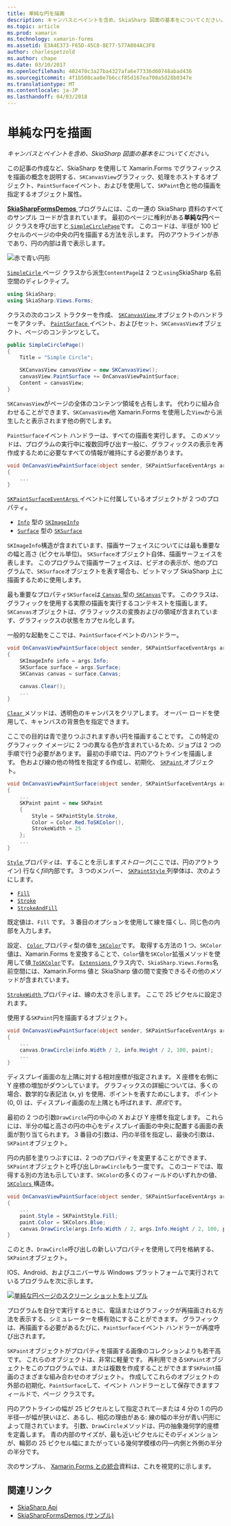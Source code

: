 ```yaml
---
title: 単純な円を描画
description: キャンバスとペイントを含め、SkiaSharp 図面の基本をについてください。
ms.topic: article
ms.prod: xamarin
ms.technology: xamarin-forms
ms.assetid: E3A4E373-F65D-45C8-8E77-577A804AC3F8
author: charlespetzold
ms.author: chape
ms.date: 03/10/2017
ms.openlocfilehash: 402470c3a27ba4327afa6e77336d60748abad436
ms.sourcegitcommit: 4f1b508caa8e7b6ccf85d167ea700a5d28b0347e
ms.translationtype: MT
ms.contentlocale: ja-JP
ms.lasthandoff: 04/03/2018
---
```

# <a name="drawing-a-simple-circle"></a>単純な円を描画

_キャンバスとペイントを含め、SkiaSharp 図面の基本をについてください。_

この記事の作成など、SkiaSharp を使用して Xamarin.Forms でグラフィックスを描画の概念を説明する、`SKCanvasView`グラフィック、処理をホストするオブジェクト、`PaintSurface`イベント、およびを使用して、`SKPaint`色と他の描画を指定するオブジェクト属性。

[ **SkiaSharpFormsDemos** ](https://developer.xamarin.com/samples/xamarin-forms/SkiaSharpForms/Demos/)プログラムには、この一連の SkiaSharp 資料のすべてのサンプル コードが含まれています。 最初のページに権利がある**単純な円**ページ クラスを呼び出すと[ `SimpleCirclePage`](https://github.com/xamarin/xamarin-forms-samples/blob/master/SkiaSharpForms/SkiaSharpFormsDemos/SkiaSharpFormsDemos/SkiaSharpFormsDemos/Basics/SimpleCirclePage.cs)です。 このコードは、半径が 100 ピクセルのページの中央の円を描画する方法を示します。 円のアウトラインが赤であり、円の内部は青で表示します。

![](circle-images/circleexample.png "赤で青い円形")

[ `SimpleCirle` ](https://github.com/xamarin/xamarin-forms-samples/blob/master/SkiaSharpForms/SkiaSharpFormsDemos/SkiaSharpFormsDemos/SkiaSharpFormsDemos/Basics/SimpleCirclePage.cs)ページ クラスから派生`ContentPage`は 2 つと`using`SkiaSharp 名前空間のディレクティブ。

```csharp
using SkiaSharp;
using SkiaSharp.Views.Forms;
```

クラスの次のコンス トラクターを作成、 [ `SKCanvasView` ](https://developer.xamarin.com/api/type/SkiaSharp.Views.Forms.SKCanvasView/)オブジェクトのハンドラーをアタッチ、 [ `PaintSurface` ](https://developer.xamarin.com/api/event/SkiaSharp.Views.Forms.SKCanvasView.PaintSurface/)イベント、およびセット、`SKCanvasView`オブジェクト、ページのコンテンツとして。

```csharp
public SimpleCirclePage()
{
    Title = "Simple Circle";

    SKCanvasView canvasView = new SKCanvasView();
    canvasView.PaintSurface += OnCanvasViewPaintSurface;
    Content = canvasView;
}
```

`SKCanvasView`がページの全体のコンテンツ領域を占有します。 代わりに組み合わせることができます、`SKCanvasView`他 Xamarin.Forms を使用した`View`から派生したと表示されます他の例でします。

`PaintSurface`イベント ハンドラーは、すべての描画を実行します。 このメソッドは、プログラムの実行中に複数回呼び出す一般に、グラフィックスの表示を再作成するために必要なすべての情報が維持にする必要があります。

```csharp
void OnCanvasViewPaintSurface(object sender, SKPaintSurfaceEventArgs args)
{
    ...
}

```

[ `SKPaintSurfaceEventArgs` ](https://developer.xamarin.com/api/type/SkiaSharp.Views.Forms.SKPaintSurfaceEventArgs/)イベントに付属しているオブジェクトが 2 つのプロパティ。

- [`Info`](https://developer.xamarin.com/api/property/SkiaSharp.Views.Forms.SKPaintSurfaceEventArgs.Info/) 型の [`SKImageInfo`](https://developer.xamarin.com/api/type/SkiaSharp.SKImageInfo/)
- [`Surface`](https://developer.xamarin.com/api/property/SkiaSharp.Views.Forms.SKPaintSurfaceEventArgs.Surface/) 型の [`SKSurface`](https://developer.xamarin.com/api/type/SkiaSharp.SKSurface/)

`SKImageInfo`構造が含まれています、描画サーフェイスについてには最も重要なの幅と高さ (ピクセル単位)。 `SKSurface`オブジェクト自体、描画サーフェイスを表します。 このプログラムで描画サーフェイスは、ビデオの表示が、他のプログラムで、`SKSurface`オブジェクトを表す場合も、ビットマップ SkiaSharp 上に描画するために使用します。

最も重要なプロパティ`SKSurface`は[ `Canvas` ](https://developer.xamarin.com/api/property/SkiaSharp.SKSurface.Canvas/)型の[ `SKCanvas`](https://developer.xamarin.com/api/type/SkiaSharp.SKCanvas/)です。 このクラスは、グラフィックを使用する実際の描画を実行するコンテキストを描画します。 `SKCanvas`オブジェクトは、グラフィックスの変換およびの領域が含まれています、グラフィックスの状態をカプセル化します。

一般的な起動をここでは、`PaintSurface`イベントのハンドラー。

```csharp
void OnCanvasViewPaintSurface(object sender, SKPaintSurfaceEventArgs args)
{
    SKImageInfo info = args.Info;
    SKSurface surface = args.Surface;
    SKCanvas canvas = surface.Canvas;

    canvas.Clear();
    ...
}

```

[ `Clear` ](https://developer.xamarin.com/api/member/SkiaSharp.SKCanvas.Clear()/)メソッドは、透明色のキャンバスをクリアします。 オーバー ロードを使用して、キャンバスの背景色を指定できます。

ここでの目的は青で塗りつぶされます赤い円を描画することです。 この特定のグラフィック イメージに 2 つの異なる色が含まれているため、ジョブは 2 つの手順で行う必要があります。 最初の手順では、円のアウトラインを描画します。 色および線の他の特性を指定する作成し、初期化、 [ `SKPaint` ](https://developer.xamarin.com/api/type/SkiaSharp.SKPaint/)オブジェクト。

```csharp
void OnCanvasViewPaintSurface(object sender, SKPaintSurfaceEventArgs args)
{
    ...
    SKPaint paint = new SKPaint
    {
        Style = SKPaintStyle.Stroke,
        Color = Color.Red.ToSKColor(),
        StrokeWidth = 25
    };
    ...
}
```

[ `Style` ](https://developer.xamarin.com/api/property/SkiaSharp.SKPaint.Style/)プロパティは、することを示します*ストローク*(ここでは、円のアウトライン) 行なく*fill*内部です。 3 つのメンバー、 [ `SKPaintStyle` ](https://developer.xamarin.com/api/type/SkiaSharp.SKPaintStyle/)列挙体は、次のようにします。

- [`Fill`](https://developer.xamarin.com/api/field/SkiaSharp.SKPaintStyle.Fill/)
- [`Stroke`](https://developer.xamarin.com/api/field/SkiaSharp.SKPaintStyle.Stroke/)
- [`StrokeAndFill`](https://developer.xamarin.com/api/field/SkiaSharp.SKPaintStyle.StrokeAndFill/)

既定値は、`Fill` です。 3 番目のオプションを使用して線を描くし、同じ色の内部を入力します。

設定、 [ `Color` ](https://developer.xamarin.com/api/property/SkiaSharp.SKPaint.Color/)プロパティ型の値を[ `SKColor`](https://developer.xamarin.com/api/type/SkiaSharp.SKColor/)です。 取得する方法の 1 つ、`SKColor`値は、Xamarin.Forms を変換することで、`Color`値を`SKColor`拡張メソッドを使用して値[ `ToSKColor`](https://developer.xamarin.com/api/member/SkiaSharp.Views.Forms.Extensions.ToSKColor/p/Xamarin.Forms.Color/)です。 [ `Extensions` ](https://developer.xamarin.com/api/type/SkiaSharp.Views.Forms.Extensions/)クラス内で、`SkiaSharp.Views.Forms`名前空間には、Xamarin.Forms 値と SkiaSharp 値の間で変換できるその他のメソッドが含まれています。

[ `StrokeWidth` ](https://developer.xamarin.com/api/property/SkiaSharp.SKPaint.StrokeWidth/)プロパティは、線の太さを示します。 ここで 25 ピクセルに設定されます。

使用する`SKPaint`円を描画するオブジェクト。

```csharp
void OnCanvasViewPaintSurface(object sender, SKPaintSurfaceEventArgs args)
{
    ...
    canvas.DrawCircle(info.Width / 2, info.Height / 2, 100, paint);
    ...
}
```

ディスプレイ画面の左上隅に対する相対座標が指定されます。 X 座標を右側に Y 座標の増加がダウンしています。 グラフィックスの詳細については、多くの場合、数学的な表記法 (x, y) を使用、ポイントを表すためにします。 ポイント (0, 0) は、ディスプレイ画面の左上隅とも呼ばれます、*原点*です。

最初の 2 つの引数`DrawCircle`円の中心の X および Y 座標を指定します。 これらには、半分の幅と高さの円の中心をディスプレイ画面の中央に配置する画面の表面が割り当てられます。 3 番目の引数は、円の半径を指定し、最後の引数は、`SKPaint`オブジェクト。

円の内部を塗りつぶすには、2 つのプロパティを変更することができます、`SKPaint`オブジェクトと呼び出し`DrawCircle`もう一度です。 このコードでは、取得する別の方法も示しています、`SKColor`の多くのフィールドのいずれかの値、 [ `SKColors` ](https://developer.xamarin.com/api/type/SkiaSharp.SKColors/)構造体。

```csharp
void OnCanvasViewPaintSurface(object sender, SKPaintSurfaceEventArgs args)
{
    ...
    paint.Style = SKPaintStyle.Fill;
    paint.Color = SKColors.Blue;
    canvas.DrawCircle(args.Info.Width / 2, args.Info.Height / 2, 100, paint);
}
```
このとき、`DrawCircle`呼び出しの新しいプロパティを使用して円を格納する、`SKPaint`オブジェクト。

IOS、Android、およびユニバーサル Windows プラットフォームで実行されているプログラムを次に示します。

[![](circle-images/simplecircle-small.png "単純な円ページのスクリーン ショットをトリプル")](circle-images/simplecircle-large.png#lightbox "単純な円ページのトリプル スクリーン ショット")

プログラムを自分で実行するときに、電話またはグラフィックが再描画される方法を表示する、シミュレーターを横有効にすることができます。 グラフィックは、再描画する必要があるたびに、`PaintSurface`イベント ハンドラーが再度呼び出されます。

`SKPaint`オブジェクトがプロパティを描画する画像のコレクションよりも若干高です。 これらのオブジェクトは、非常に軽量です。 再利用できる`SKPaint`オブジェクトをこのプログラムでは、または複数を作成することができます`SKPaint`描画のさまざまな組み合わせのオブジェクト。 作成してこれらのオブジェクトの外部の初期化、`PaintSurface`して、イベント ハンドラーとして保存できますフィールドで、ページ クラスです。

円のアウトラインの幅が 25 ピクセルとして指定されて&mdash;または 4 分の 1 の円の半径&mdash;が幅が狭いほど、あるし、相応の理由がある: 線の幅の半分が青い円形によって隠されています。 引数、`DrawCircle`メソッドは、円の抽象幾何学的座標を定義します。 青の内部のサイズが、最も近いピクセルにそのディメンションが、輪郭の 25 ピクセル幅にまたがっている幾何学模様の円&mdash;内側と外側の半分の半分です。

次のサンプル、 [Xamarin.Forms との統合](~/xamarin-forms/user-interface/graphics/skiasharp/basics/integration.md)資料は、これを視覚的に示します。


## <a name="related-links"></a>関連リンク

- [SkiaSharp Api](https://developer.xamarin.com/api/root/SkiaSharp/)
- [SkiaSharpFormsDemos (サンプル)](https://developer.xamarin.com/samples/xamarin-forms/SkiaSharpForms/Demos/)
